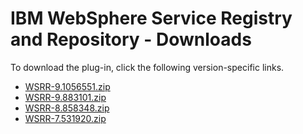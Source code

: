 
# IBM WebSphere Service Registry and Repository - Downloads

To download the plug-in, click the following version-specific links.
- [WSRR-9.1056551.zip](https://raw.githubusercontent.com/UrbanCode/IBM-UCD-PLUGINS/main/files/WSRR/WSRR-9.1056551.zip)
- [WSRR-9.883101.zip](https://raw.githubusercontent.com/UrbanCode/IBM-UCD-PLUGINS/main/files/WSRR/WSRR-9.883101.zip)
- [WSRR-8.858348.zip](https://raw.githubusercontent.com/UrbanCode/IBM-UCD-PLUGINS/main/files/WSRR/WSRR-8.858348.zip)
- [WSRR-7.531920.zip](https://raw.githubusercontent.com/UrbanCode/IBM-UCD-PLUGINS/main/files/WSRR/WSRR-7.531920.zip)
